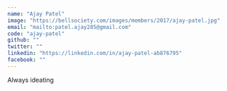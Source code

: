 ```yaml
---
name: "Ajay Patel"
image: "https://bellsociety.com/images/members/2017/ajay-patel.jpg"
email: "mailto:patel.ajay285@gmail.com"
code: "ajay-patel"
github: ""
twitter: ""
linkedin: "https://linkedin.com/in/ajay-patel-ab876795"
facebook: ""
---
```

Always ideating